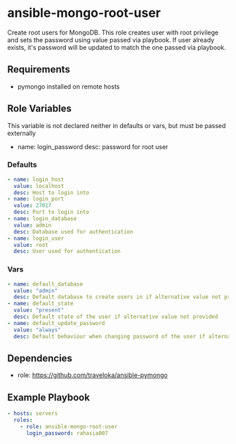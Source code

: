 # ansible-mongo-root-user #
Create root users for MongoDB.
This role creates user with root privilege and sets the password using value passed via playbook. If user already exists, it's password will be updated to match the one passed via playbook.

## Requirements ##
- pymongo installed on remote hosts

## Role Variables ##

This variable is not declared neither in defaults or vars, but must be passed externally
- name: login_password
  desc: password for root user

### Defaults ###
```yaml
- name: login_host
  value: localhost
  desc: Host to login into
- name: login_port
  value: 27017
  desc: Port to login into
- name: login_database
  value: admin
  desc: Database used for authentication
- name: login_user
  value: root
  desc: User used for authentication
```

### Vars ###
```yaml
- name: default_database
  value: "admin"
  desc: Default database to create users in if alternative value not provided
- name: default_state
  value: "present"
  desc: Default state of the user if alternative value not provided
- name: default_update_password
  value: "always"
  desc: Default behaviour when changing password of the user if alternative not provided
```

## Dependencies ##
- role: https://github.com/traveloka/ansible-pymongo

## Example Playbook ##
```yaml
- hosts: servers
  roles:
    - role: ansible-mongo-root-user
      login_password: rahasia007
```
